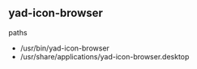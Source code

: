 ## yad-icon-browser
paths
- /usr/bin/yad-icon-browser
- /usr/share/applications/yad-icon-browser.desktop
